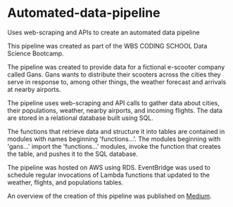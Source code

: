 # Automated-data-pipeline
Uses web-scraping and APIs to create an automated data pipeline

This pipeline was created as part of the WBS CODING SCHOOL Data Science Bootcamp.

The pipeline was created to provide data for a fictional e-scooter company called Gans. Gans wants to distribute their scooters across the cities they serve in response to, among other things, the weather forecast and arrivals at nearby airports.

The pipeline uses web-scraping and API calls to gather data about cities, their populations, weather, nearby airports, and incoming flights. The data are stored in a relational database built using SQL.

The functions that retrieve data and structure it into tables are contained in modules with names beginning 'functions...'. The modules beginning with 'gans...' import the 'functions...' modules, invoke the function that creates the table, and pushes it to the SQL database.

The pipeline was hosted on AWS using RDS. EventBridge was used to schedule regular invocations of Lambda functions that updated to the weather, flights, and populations tables.

An overview of the creation of this pipeline was published on [Medium](https://medium.com/@eliweaverdyck/engineer-an-automated-cloud-based-data-pipeline-in-6-easy-steps-75a5a45cd969).

